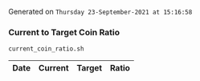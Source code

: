 Generated on `Thursday 23-September-2021 at 15:16:58`

### Current to Target Coin Ratio
`current_coin_ratio.sh`

Date|Current|Target|Ratio
---|---|---|---

